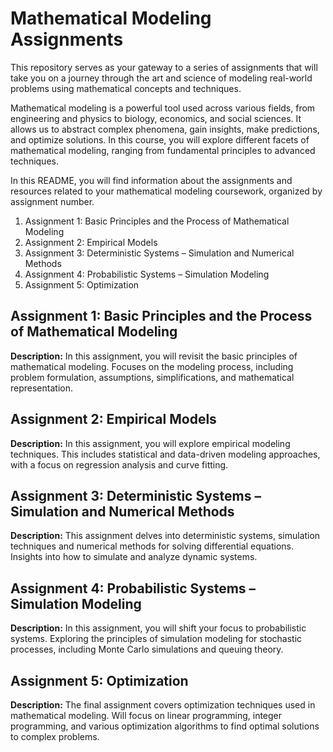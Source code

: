 
# Mathematical Modeling Assignments

This repository serves as your gateway to a series of assignments that will take you on a journey through the art and science of modeling real-world problems using mathematical concepts and techniques.

Mathematical modeling is a powerful tool used across various fields, from engineering and physics to biology, economics, and social sciences. It allows us to abstract complex phenomena, gain insights, make predictions, and optimize solutions. In this course, you will explore different facets of mathematical modeling, ranging from fundamental principles to advanced techniques. 

In this README, you will find information about the assignments and resources related to your mathematical modeling coursework, organized by assignment number.

1. Assignment 1: Basic Principles and the Process of Mathematical Modeling
2. Assignment 2: Empirical Models
3. Assignment 3: Deterministic Systems – Simulation and Numerical Methods
4. Assignment 4: Probabilistic Systems – Simulation Modeling
5. Assignment 5: Optimization

## Assignment 1: Basic Principles and the Process of Mathematical Modeling

**Description:** In this assignment, you will revisit the basic principles of mathematical modeling. Focuses on the modeling process, including problem formulation, assumptions, simplifications, and mathematical representation.

## Assignment 2: Empirical Models

**Description:** In this assignment, you will explore empirical modeling techniques. This includes statistical and data-driven modeling approaches, with a focus on regression analysis and curve fitting.

## Assignment 3: Deterministic Systems – Simulation and Numerical Methods

**Description:** This assignment delves into deterministic systems, simulation techniques and numerical methods for solving differential equations. Insights into how to simulate and analyze dynamic systems.

## Assignment 4: Probabilistic Systems – Simulation Modeling

**Description:** In this assignment, you will shift your focus to probabilistic systems. Exploring the principles of simulation modeling for stochastic processes, including Monte Carlo simulations and queuing theory.

## Assignment 5: Optimization

**Description:** The final assignment covers optimization techniques used in mathematical modeling. Will focus on linear programming, integer programming, and various optimization algorithms to find optimal solutions to complex problems.

